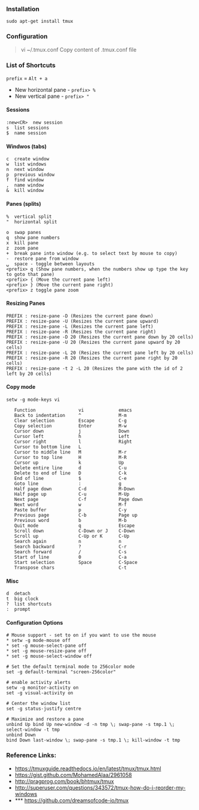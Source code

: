 ### Installation
`sudo apt-get install tmux`

### Configuration

> vi ~/.tmux.conf
> Copy content of .tmux.conf file 

### List of Shortcuts

`prefix` = `Alt + a`

* New horizontal pane - `prefix> %`
* New vertical pane - `prefix> "`

#### Sessions
```
:new<CR>  new session
s  list sessions
$  name session
```

#### Windwos (tabs)
```
c  create window
w  list windows
n  next window
p  previous window
f  find window
,  name window
&  kill window
```

#### Panes (splits)
```
%  vertical split
"  horizontal split

o  swap panes
q  show pane numbers
x  kill pane
z  zoom pane
+  break pane into window (e.g. to select text by mouse to copy)
-  restore pane from window
⍽  space - toggle between layouts
<prefix> q (Show pane numbers, when the numbers show up type the key to goto that pane)
<prefix> { (Move the current pane left)
<prefix> } (Move the current pane right)
<prefix> z toggle pane zoom
```

#### Resizing Panes
```
PREFIX : resize-pane -D (Resizes the current pane down)
PREFIX : resize-pane -U (Resizes the current pane upward)
PREFIX : resize-pane -L (Resizes the current pane left)
PREFIX : resize-pane -R (Resizes the current pane right)
PREFIX : resize-pane -D 20 (Resizes the current pane down by 20 cells)
PREFIX : resize-pane -U 20 (Resizes the current pane upward by 20 cells)
PREFIX : resize-pane -L 20 (Resizes the current pane left by 20 cells)
PREFIX : resize-pane -R 20 (Resizes the current pane right by 20 cells)
PREFIX : resize-pane -t 2 -L 20 (Resizes the pane with the id of 2 left by 20 cells)
```


#### Copy mode
```
setw -g mode-keys vi

   Function                vi             emacs
   Back to indentation     ^              M-m
   Clear selection         Escape         C-g
   Copy selection          Enter          M-w
   Cursor down             j              Down
   Cursor left             h              Left
   Cursor right            l              Right
   Cursor to bottom line   L
   Cursor to middle line   M              M-r
   Cursor to top line      H              M-R
   Cursor up               k              Up
   Delete entire line      d              C-u
   Delete to end of line   D              C-k
   End of line             $              C-e
   Goto line               :              g
   Half page down          C-d            M-Down
   Half page up            C-u            M-Up
   Next page               C-f            Page down
   Next word               w              M-f
   Paste buffer            p              C-y
   Previous page           C-b            Page up
   Previous word           b              M-b
   Quit mode               q              Escape
   Scroll down             C-Down or J    C-Down
   Scroll up               C-Up or K      C-Up
   Search again            n              n
   Search backward         ?              C-r
   Search forward          /              C-s
   Start of line           0              C-a
   Start selection         Space          C-Space
   Transpose chars                        C-t
```

#### Misc
```
d  detach
t  big clock
?  list shortcuts
:  prompt
```

#### Configuration Options
```
# Mouse support - set to on if you want to use the mouse
* setw -g mode-mouse off
* set -g mouse-select-pane off
* set -g mouse-resize-pane off
* set -g mouse-select-window off

# Set the default terminal mode to 256color mode
set -g default-terminal "screen-256color"

# enable activity alerts
setw -g monitor-activity on
set -g visual-activity on

# Center the window list
set -g status-justify centre

# Maximize and restore a pane
unbind Up bind Up new-window -d -n tmp \; swap-pane -s tmp.1 \; select-window -t tmp
unbind Down
bind Down last-window \; swap-pane -s tmp.1 \; kill-window -t tmp
```

### Reference Links:
- https://tmuxguide.readthedocs.io/en/latest/tmux/tmux.html
- https://gist.github.com/MohamedAlaa/2961058
- http://pragprog.com/book/bhtmux/tmux
- http://superuser.com/questions/343572/tmux-how-do-i-reorder-my-windows
- *** https://github.com/dreamsofcode-io/tmux
